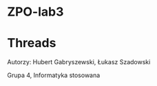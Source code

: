 # ZPO-lab3 
# Threads

Autorzy: Hubert Gabryszewski, Łukasz Szadowski

Grupa 4, Informatyka stosowana
